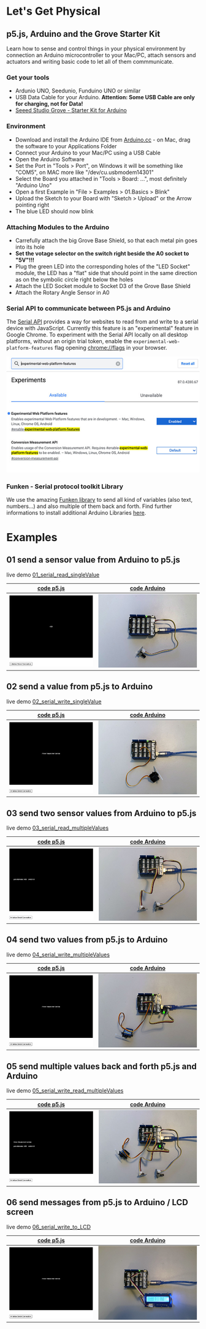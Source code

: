 # Let's Get Physical

## p5.js, Arduino and the Grove Starter Kit
Learn how to sense and control things in your physical environment by connection an Arduino microcontroller to your Mac/PC, attach sensors and actuators and writing basic code to let all of them commmunicate.

### Get your tools

* Ardunio UNO, Seedunio, Funduino UNO or similar
* USB Data Cable for your Arduino. __Attention: Some USB Cable are only for charging, not for Data!__
* [Seeed Studio Grove - Starter Kit for Arduino](https://www.seeedstudio.com/Grove-Starter-Kit-for-Arduino-p-1855.html)

### Environment
* Download and install the Arduino IDE from [Arduino.cc](https://www.arduino.cc/en/Main/Software) - on Mac, drag the software to your Applications Folder
* Connect your Arduino to your Mac/PC using a USB Cable
* Open the Arduino Software
* Set the Port in "Tools > Port", on Windows it will be something like "COM5", on MAC more like "/dev/cu.usbmodem14301"
* Select the Board you attached in "Tools > Board: ...", most definitely "Arduino Uno"
* Open a first Example in "File > Examples > 01.Basics > Blink"
* Upload the Sketch to your Board with "Sketch > Upload" or the Arrow pointing right
* The blue LED should now blink

### Attaching Modules to the Arduino
* Carrefully attach the big Grove Base Shield, so that each metal pin goes into its hole
* __Set the votage selector on the switch right beside the A0 socket to "5V"!!!__
* Plug the green LED into the corresponding holes of the "LED Socket" module, the LED has a "flat" side that should point in the same direction as on the symbolic circle right below the holes
* Attach the LED Socket module to Socket D3 of the Grove Base Shield
* Attach the Rotary Angle Sensor in A0

### Serial API to communicate between P5.js and Arduino
The [Serial API](https://web.dev/serial/) provides a way for websites to read from and write to a serial device with JavaScript. Currently this feature is an "experimental" feature in Google Chrome. To experiment with the Serial API locally on all desktop platforms, without an origin trial token, enable the ```experimental-web-platform-features``` flag opening [chrome://flags](chrome://flags) in your browser.

![serialAPI](docs/serialAPI.jpg)


### Funken - Serial protocol toolkit Library
We use the amazing [Funken library](https://github.com/astefas/Funken) to send all kind of variables (also text, numbers...) and also multiple of them back and forth. Find further informations to install additional Arduino Libraries [here](https://www.arduino.cc/en/Guide/Libraries).

# Examples

## 01 send a sensor value from Arduino to p5.js
live demo [01_serial_read_singleValue](https://hybridthingslab.github.io/course-teachable-machines/Block_III/p5js/01_serial_read_singleValue)

|[code p5.js](https://github.com/HybridThingsLab/course-teachable-machines/tree/master/Block_III/p5js/01_serial_read_singleValue)|[code Arduino](https://github.com/HybridThingsLab/course-teachable-machines/tree/master/Block_III/Arduino/01_serial_write_singleValue)|
:-------------------------:|:-------------------------:
![01_01](docs/01_p5js.jpg)|![01_02](docs/01_Arduino.jpg)

## 02 send a value from p5.js to Arduino
live demo [02_serial_write_singleValue](https://hybridthingslab.github.io/course-teachable-machines/Block_III/p5js/02_serial_write_singleValue)

|[code p5.js](https://github.com/HybridThingsLab/course-teachable-machines/tree/master/Block_III/p5js/02_serial_write_singleValue)|[code Arduino](https://github.com/HybridThingsLab/course-teachable-machines/tree/master/Block_III/Arduino/02_serial_read_singleValue)|
:-------------------------:|:-------------------------:
![02_01](docs/02_p5js.jpg)|![02_02](docs/02_Arduino.jpg)

## 03 send two sensor values from Arduino to p5.js
live demo [03_serial_read_multipleValues](https://hybridthingslab.github.io/course-teachable-machines/Block_III/p5js/03_serial_read_multipleValues)

|[code p5.js](https://github.com/HybridThingsLab/course-teachable-machines/tree/master/Block_III/p5js/03_serial_read_multipleValues)|[code Arduino](https://github.com/HybridThingsLab/course-teachable-machines/tree/master/Block_III/Arduino/03_serial_write_multipleValues)|
:-------------------------:|:-------------------------:
![03_01](docs/03_p5js.jpg)|![03_02](docs/03_Arduino.jpg)

## 04 send two values from p5.js to Arduino
live demo [04_serial_write_multipleValues](https://hybridthingslab.github.io/course-teachable-machines/Block_III/p5js/04_serial_write_multipleValues)

|[code p5.js](https://github.com/HybridThingsLab/course-teachable-machines/tree/master/Block_III/p5js/04_serial_write_multipleValues)|[code Arduino](https://github.com/HybridThingsLab/course-teachable-machines/tree/master/Block_III/Arduino/04_serial_read_multipleValues)|
:-------------------------:|:-------------------------:
![04_01](docs/04_p5js.jpg)|![04_02](docs/04_Arduino.jpg)

## 05 send multiple values back and forth p5.js and Arduino
live demo [05_serial_write_read_multipleValues](https://hybridthingslab.github.io/course-teachable-machines/Block_III/p5js/05_serial_write_read_multipleValues)

|[code p5.js](https://github.com/HybridThingsLab/course-teachable-machines/tree/master/Block_III/p5js/05_serial_write_read_multipleValues)|[code Arduino](https://github.com/HybridThingsLab/course-teachable-machines/tree/master/Block_III/Arduino/05_serial_write_read_multipleValues)|
:-------------------------:|:-------------------------:
![05_01](docs/05_p5js.jpg)|![05_02](docs/05_Arduino.jpg)

## 06 send messages from p5.js to Arduino / LCD screen
live demo [06_serial_write_to_LCD](https://hybridthingslab.github.io/course-teachable-machines/Block_III/p5js/06_serial_write_to_LCD)

|[code p5.js](https://github.com/HybridThingsLab/course-teachable-machines/tree/master/Block_III/p5js/06_serial_write_to_LCD)|[code Arduino](https://github.com/HybridThingsLab/course-teachable-machines/tree/master/Block_III/Arduino/06_serial_read_to_LCD)|
:-------------------------:|:-------------------------:
![06_01](docs/06_p5js.jpg)|![06_02](docs/06_Arduino.jpg)
